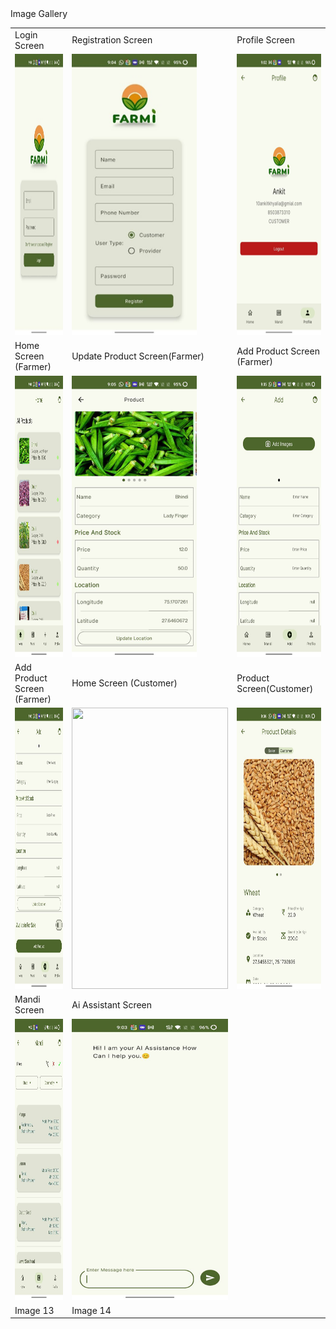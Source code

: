 <!DOCTYPE html>
<html lang="en">
<head>
  <meta charset="UTF-8">
  <meta name="viewport" content="width=device-width, initial-scale=1.0">
  Image Gallery
</head>
<body>


<table>
  <tr>
    <td>Login Screen</td>
    <td>Registration Screen</td>
    <td>Profile Screen</td>
  </tr>
  <tr>
    <td valign="top"><img src="ScreenShots/img.png" alt="Image 1" style="width: 200px; height: 450px;"></td>
    <td valign="top"><img src="ScreenShots/img_1.png" alt="Image 2" style="width: 200px; height: 450px;"></td>
    <td valign="top"><img src="ScreenShots/img_2.png" alt="Image 3" style="width: 200px; height: 450px;"></td>
  </tr>
   <tr>
    <td>Home Screen (Farmer)</td>
    <td>Update Product Screen(Farmer)</td>
    <td>Add Product Screen (Farmer)</td>
  </tr>
  <tr>
    <td valign="top"><img src="ScreenShots/img_3.png" alt="Image 4" style="width: 200px; height: 450px;"></td>
    <td valign="top"><img src="ScreenShots/img_4.png" alt="Image 5" style="width: 200px; height: 450px;"></td>
    <td valign="top"><img src="ScreenShots/img_5.png" alt="Image 6" style="width: 200px; height: 450px;"></td>
  </tr>
  <tr>
    <td>Add Product Screen (Farmer)</td>
    <td>Home Screen (Customer)</td>
    <td>Product Screen(Customer)</td>
  </tr>
  <tr>
    <td valign="top"><img src="ScreenShots/img_6.png" alt="Image 7" style="width: 250px; height: 450px;"></td>
    <td valign="top"><img src="ScreenShots/img_7.png alt="Image 8" style="width: 250px; height: 450px;"></td>
    <td valign="top"><img src="ScreenShots/img_8.png" alt="Image 9" style="width: 250px; height: 450px;"></td>
    
  </tr>
  <tr>
    <td>Mandi Screen</td>
    <td>Ai Assistant Screen</td>
<!--     <td>Image 12</td> -->
  </tr>
  <tr>
    <td valign="top"><img src="ScreenShots/img_9.png" alt="Image 10" style="width: 250px; height: 450px;"></td>
    <td valign="top"><img src="ScreenShots/img_10.png" alt="Image 11" style="width: 250px; height: 450px;"></td>
<!--     <td valign="top"><img src="ScreenShots/img_10.png" alt="Image 12" style="width: 250px; height: 450px;"></td> -->
  </tr>
  <tr>
    <td>Image 13</td>
    <td>Image 14</td>
    <td></td>
  </tr>
  
</table>

</body>
</html>
